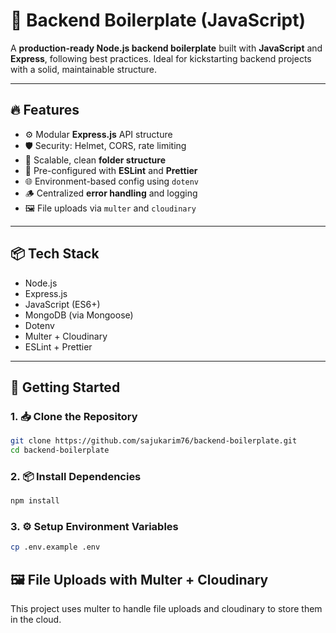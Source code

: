 # 🧱 Backend Boilerplate (JavaScript)

A **production-ready Node.js backend boilerplate** built with **JavaScript** and **Express**, following best practices. Ideal for kickstarting backend projects with a solid, maintainable structure.

---

## 🔥 Features

- ⚙️ Modular **Express.js** API structure
- 🛡️ Security: Helmet, CORS, rate limiting
- 📁 Scalable, clean **folder structure**
- 🧹 Pre-configured with **ESLint** and **Prettier**
- 🌐 Environment-based config using `dotenv`
- 🪵 Centralized **error handling** and logging
- 🖼️ File uploads via `multer` and `cloudinary`

---

## 📦 Tech Stack

- Node.js
- Express.js
- JavaScript (ES6+)
- MongoDB (via Mongoose)
- Dotenv
- Multer + Cloudinary
- ESLint + Prettier

---

## 🚀 Getting Started

### 1. 📥 Clone the Repository

```bash
git clone https://github.com/sajukarim76/backend-boilerplate.git
cd backend-boilerplate

```

### 2. 📦 Install Dependencies

```bash
npm install
```

### 3. ⚙️ Setup Environment Variables

```bash
cp .env.example .env
```

## 🖼️ File Uploads with Multer + Cloudinary

This project uses multer to handle file uploads and cloudinary to store them in the cloud.
